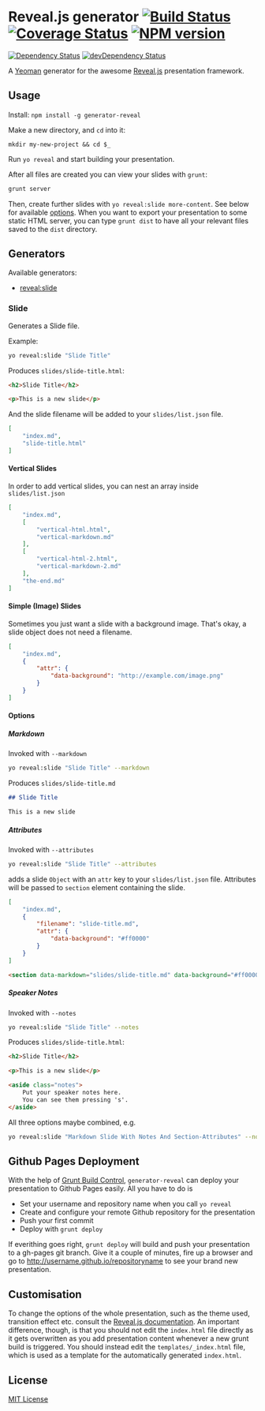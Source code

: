 # Reveal.js generator [![Build Status](https://travis-ci.org/slara/generator-reveal.png?branch=master)](https://travis-ci.org/slara/generator-reveal) [![Coverage Status](https://coveralls.io/repos/slara/generator-reveal/badge.png)](https://coveralls.io/r/slara/generator-reveal) [![NPM version](https://badge.fury.io/js/generator-reveal.png)](http://badge.fury.io/js/generator-reveal)
 [![Dependency Status](https://david-dm.org/slara/generator-reveal.png)](https://david-dm.org/slara/generator-reveal) [![devDependency Status](https://david-dm.org/slara/generator-reveal/dev-status.png)](https://david-dm.org/slara/generator-reveal#info=devDependencies)

A [Yeoman](http://yeoman.io) generator for the awesome [Reveal.js](http://lab.hakim.se/reveal-js/) presentation framework.

## Usage

Install:  `npm install -g generator-reveal`

Make a new directory, and `cd` into it:
```
mkdir my-new-project && cd $_
```

Run `yo reveal` and start building your presentation.

After all files are created you can view your slides with `grunt`:

```bash
grunt server
```

Then, create further slides with `yo reveal:slide more-content`. See below for available [options](#options). When you want to export your presentation to some static HTML server, you can type `grunt dist` to have all your relevant files saved to the `dist` directory.

## Generators

Available generators:

* [reveal:slide](#slide)

### Slide
Generates a Slide file.

Example:
```bash
yo reveal:slide "Slide Title"
```

Produces `slides/slide-title.html`:

```html
<h2>Slide Title</h2>

<p>This is a new slide</p>
```

And the slide filename will be added to your `slides/list.json` file.

```json
[
    "index.md",
    "slide-title.html"
]
```

#### Vertical Slides

In order to add vertical slides, you can nest an array inside `slides/list.json`

```json
[
    "index.md",
    [
        "vertical-html.html",
        "vertical-markdown.md"
    ],
    [
        "vertical-html-2.html",
        "vertical-markdown-2.md"
    ],
    "the-end.md"
]
```

#### Simple (Image) Slides

Sometimes you just want a slide with a background image. That's okay, a slide object does not need a filename.

```json
[
    "index.md",
    {
        "attr": {
            "data-background": "http://example.com/image.png"
        }
    }
]
```

#### Options

##### Markdown

Invoked with `--markdown`

```bash
yo reveal:slide "Slide Title" --markdown
```

Produces `slides/slide-title.md`


```markdown
## Slide Title

This is a new slide
```

##### Attributes

Invoked with `--attributes`

```bash
yo reveal:slide "Slide Title" --attributes
```

adds a slide `Object` with an `attr` key to your `slides/list.json` file. Attributes will be passed to `section` element containing the slide.

```json
[
    "index.md",
    {
        "filename": "slide-title.md",
        "attr": {
            "data-background": "#ff0000"
        }
    }
]
```

```html
<section data-markdown="slides/slide-title.md" data-background="#ff0000"></section>
```

##### Speaker Notes

Invoked with `--notes`

```bash
yo reveal:slide "Slide Title" --notes
```

Produces `slides/slide-title.html`:

```html
<h2>Slide Title</h2>

<p>This is a new slide</p>

<aside class="notes">
    Put your speaker notes here.
    You can see them pressing 's'.
</aside>
```

All three options maybe combined, e.g.

```bash
yo reveal:slide "Markdown Slide With Notes And Section-Attributes" --notes --attributes --markdown
```

## Github Pages Deployment

With the help of [Grunt Build Control](https://github.com/robwierzbowski/grunt-build-control), `generator-reveal` can deploy your presentation to Github Pages easily. All you have to do is

* Set your username and repository name when you call `yo reveal`
* Create and configure your remote Github repository for the presentation
* Push your first commit
* Deploy with `grunt deploy`

If everithing goes right, `grunt deploy` will build and push your presentation to a gh-pages git branch. Give it a couple of minutes, fire up a browser and go to http://username.github.io/repositoryname to see your brand new presentation.



## Customisation

To change the options of the whole presentation, such as the theme used,
transition effect etc. consult the
[Reveal.js documentation](https://github.com/hakimel/reveal.js#readme).
An important difference, though, is that you should not edit the `index.html`
file directly as it gets overwritten as you add presentation content
whenever a new grunt build is triggered.
You should instead edit the `templates/_index.html` file, which is used as a
template for the automatically generated `index.html`.

## License
[MIT License](http://en.wikipedia.org/wiki/MIT_License)
